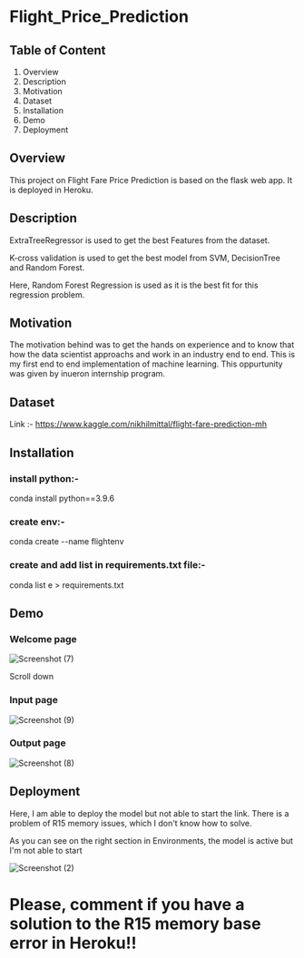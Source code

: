 # Flight_Price_Prediction

## Table of Content
1. Overview
2. Description
3. Motivation
4.  Dataset
5. Installation
6. Demo
7. Deployment

## Overview
This project on Flight Fare Price Prediction is based on the flask web app. It is deployed in Heroku.

## Description
ExtraTreeRegressor is used to get the best Features from the dataset.

K-cross validation is used to get the best model from SVM, DecisionTree and Random Forest.

Here, Random Forest Regression is used as it is the best fit for this regression problem.

## Motivation
The motivation behind was to get the hands on experience and to know that how the data scientist approachs and work in an industry end to end. This is my first end to end implementation of machine learning. This oppurtunity was given by inueron internship program.

## Dataset
Link :- https://www.kaggle.com/nikhilmittal/flight-fare-prediction-mh

## Installation
### install python:-

conda install python==3.9.6

### create env:-

conda create --name flightenv

### create and add list in requirements.txt file:-

conda list e > requirements.txt

## Demo
### Welcome page
![Screenshot (7)](https://user-images.githubusercontent.com/76507095/129676813-33539395-1b2f-4e18-a5ed-501ef3ff1cd9.png)

Scroll down

### Input page
![Screenshot (9)](https://user-images.githubusercontent.com/76507095/129676878-7a8199ef-1f8b-4b9a-9bf3-8ee060f42d9e.png)

### Output page
![Screenshot (8)](https://user-images.githubusercontent.com/76507095/129676943-fb13238d-57b8-4542-8cca-c6b4da56fb88.png)


## Deployment
Here, I am able to deploy the model but not able to start the link. There is a problem of R15 memory issues, which I don't know how to solve.

As you can see on the right section in Environments, the model is active but I'm not able to start

![Screenshot (2)](https://user-images.githubusercontent.com/76507095/129676282-de84d6fb-9188-48bd-be5a-00e70d401a50.png)

# Please, comment if you have a solution to the R15 memory base error in Heroku!!
